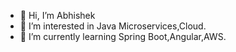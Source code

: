 - 👋 Hi, I’m Abhishek 
- 👀 I’m interested in Java Microservices,Cloud. 
- 🌱 I’m currently learning Spring Boot,Angular,AWS.

<!---
Abhiiydv/Abhiiydv is a ✨ special ✨ repository because its `README.md` (this file) appears on your GitHub profile.
You can click the Preview link to take a look at your changes.
--->
